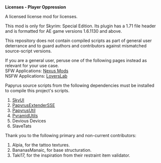 **Licenses - Player Oppression**

A licensed license mod for licenses.

This mod is only for Skyrim: Special Edition. Its plugin has a 1.71 file header and
is formatted for AE game versions 1.6.1130 and above.

This repository does not contain compiled scripts as part of general user deterrance
and to guard authors and contributors against mismatched source-script versions.

If you are a general user, peruse one of the following pages instead as relevant for your use case.<br />
SFW Applications: [Nexus Mods](https://www.nexusmods.com/skyrimspecialedition/mods/110418)<br />
NSFW Applications: [LoversLab](https://www.loverslab.com/files/file/29357-licenses-player-oppression/)

Papyrus source scripts from the following dependencies must be installed to compile this project's scripts.
1. [SkyUI](https://github.com/schlangster/skyui)
2. [PapyrusExtenderSSE](https://github.com/powerof3/PapyrusExtenderSSE)
3. [PapyrusUtil](https://github.com/eeveelo/PapyrusUtil)
4. [PyramidUtils](https://github.com/ponzipyramid/PyramidUtils)
5. Devious Devices
6. SlaveTats

Thank you to the following primary and non-current contributors:
1. Alpia, for the tattoo textures.
2. BananasManaic, for base structuration.
3. Taki17, for the inspiration from their restraint item validator.
